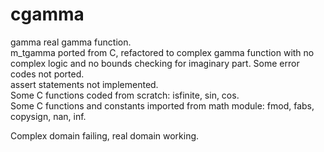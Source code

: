 # cgamma
gamma
real gamma function.<br>
m_tgamma ported from C, refactored to complex gamma function with no complex logic and no bounds checking for imaginary part.
 Some error codes not ported.<br>
 assert statements not implemented.<br>
 Some C functions coded from scratch: isfinite, sin, cos.<br>
 Some C functions and constants imported from math module: fmod, fabs, copysign, nan, inf.

 Complex domain failing, real domain working.
